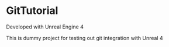 # GitTutorial

Developed with Unreal Engine 4


This is dummy project for testing out git integration with Unreal 4